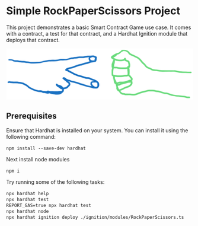 # Simple RockPaperScissors Project

This project demonstrates a basic Smart Contract Game use case. It comes with a contract, a test for that contract, and a Hardhat Ignition module that deploys that contract.

![RockPaperScissors Game](./assets/image.png)

## Prerequisites

Ensure that Hardhat is installed on your system. You can install it using the following command:

```shell
npm install --save-dev hardhat
```

Next install node modules
```
npm i
```

Try running some of the following tasks:

```shell
npx hardhat help
npx hardhat test
REPORT_GAS=true npx hardhat test
npx hardhat node
npx hardhat ignition deploy ./ignition/modules/RockPaperScissors.ts
```
